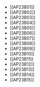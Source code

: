 - [[AP23B01]]
- [[AP23B02]]
- [[AP23B03]]
- [[AP23B04]]
- [[AP23B05]]
- [[AP23B06]]
- [[AP23B07]]
- [[AP23B08]]
- [[AP23B09]]
- [[AP23B10]]
- [[AP23B11]]
- [[AP23B12]]
- [[AP23B13]]
- [[AP23B14]]
- [[AP23B15]]